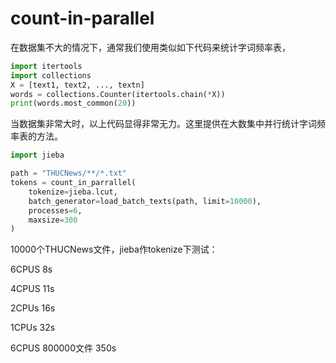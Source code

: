 # count-in-parallel

在数据集不大的情况下，通常我们使用类似如下代码来统计字词频率表，

```python
import itertools
import collections
X = [text1, text2, ..., textn]
words = collections.Counter(itertools.chain(*X))
print(words.most_common(20))
```

当数据集非常大时，以上代码显得非常无力。这里提供在大数集中并行统计字词频率表的方法。

```python
import jieba

path = "THUCNews/**/*.txt"
tokens = count_in_parrallel(
    tokenize=jieba.lcut,
    batch_generator=load_batch_texts(path, limit=10000),
    processes=6,
    maxsize=300
)
```

10000个THUCNews文件，jieba作tokenize下测试：

6CPUS 8s

4CPUS 11s

2CPUs 16s

1CPUs 32s

6CPUS 800000文件 350s
